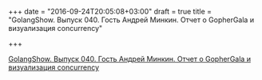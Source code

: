 +++
date = "2016-09-24T20:05:08+03:00"
draft = true
title = "GolangShow. Выпуск 040. Гость Андрей Минкин. Отчет о GopherGala и визуализация concurrency"

+++

<p><a href="http://golangshow.com/episode/2016/01-28-040/">GolangShow. Выпуск 040. Гость Андрей Минкин. Отчет о GopherGala и визуализация concurrency</a></p>
